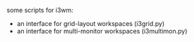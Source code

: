 some scripts for i3wm:
- an interface for grid-layout workspaces (i3grid.py)
- an interface for multi-monitor workspaces (i3multimon.py)
